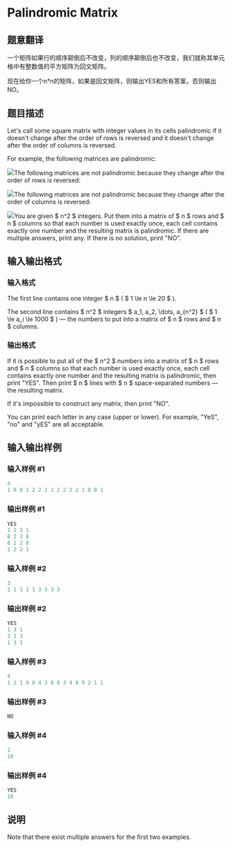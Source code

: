 # Palindromic Matrix

## 题意翻译

一个矩阵如果行的顺序颠倒后不改变，列的顺序颠倒后也不改变，我们就称其单元格中有整数值的平方矩阵为回文矩阵。

现在给你一个n*n的矩阵，如果是回文矩阵，则输出YES和所有答案，否则输出NO。

## 题目描述

Let's call some square matrix with integer values in its cells palindromic if it doesn't change after the order of rows is reversed and it doesn't change after the order of columns is reversed.

For example, the following matrices are palindromic:

![](https://cdn.luogu.com.cn/upload/vjudge_pic/CF1118C/1dd62ecf9cdea049a4333ac1caa6ce864c1d5fc5.png)The following matrices are not palindromic because they change after the order of rows is reversed:

![](https://cdn.luogu.com.cn/upload/vjudge_pic/CF1118C/2143b8b786a0f045139a90d99c3f905c3e226fac.png)The following matrices are not palindromic because they change after the order of columns is reversed:

![](https://cdn.luogu.com.cn/upload/vjudge_pic/CF1118C/fe33a9bda586416fffd510345806131041ef4caa.png)You are given $ n^2 $ integers. Put them into a matrix of $ n $ rows and $ n $ columns so that each number is used exactly once, each cell contains exactly one number and the resulting matrix is palindromic. If there are multiple answers, print any. If there is no solution, print "NO".

## 输入输出格式

### 输入格式

The first line contains one integer $ n $ ( $ 1 \le n \le 20 $ ).

The second line contains $ n^2 $ integers $ a_1, a_2, \dots, a_{n^2} $ ( $ 1 \le a_i \le 1000 $ ) — the numbers to put into a matrix of $ n $ rows and $ n $ columns.

### 输出格式

If it is possible to put all of the $ n^2 $ numbers into a matrix of $ n $ rows and $ n $ columns so that each number is used exactly once, each cell contains exactly one number and the resulting matrix is palindromic, then print "YES". Then print $ n $ lines with $ n $ space-separated numbers — the resulting matrix.

If it's impossible to construct any matrix, then print "NO".

You can print each letter in any case (upper or lower). For example, "YeS", "no" and "yES" are all acceptable.

## 输入输出样例

### 输入样例 #1

```cpp
4
1 8 8 1 2 2 2 2 2 2 2 2 1 8 8 1

```
### 输出样例 #1

```cpp
YES
1 2 2 1
8 2 2 8
8 2 2 8
1 2 2 1

```
### 输入样例 #2

```cpp
3
1 1 1 1 1 3 3 3 3

```
### 输出样例 #2

```cpp
YES
1 3 1
3 1 3
1 3 1

```
### 输入样例 #3

```cpp
4
1 2 1 9 8 4 3 8 8 3 4 8 9 2 1 1

```
### 输出样例 #3

```cpp
NO

```
### 输入样例 #4

```cpp
1
10

```
### 输出样例 #4

```cpp
YES
10 

```
## 说明

Note that there exist multiple answers for the first two examples.

